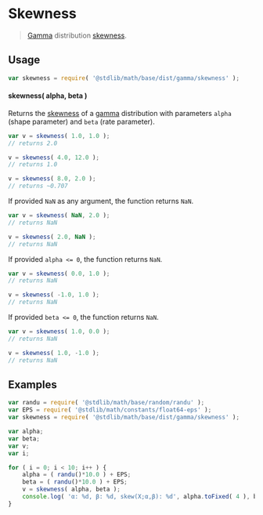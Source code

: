 # Skewness

> [Gamma][gamma] distribution [skewness][skewness].


<!-- Section to include introductory text. Make sure to keep an empty line after the intro `section` element and another before the `/section` close. -->

<section class="intro">

</section>

<!-- /.intro -->

<!-- Package usage documentation. -->

<section class="usage">

## Usage

``` javascript
var skewness = require( '@stdlib/math/base/dist/gamma/skewness' );
```

#### skewness( alpha, beta )

Returns the [skewness][skewness] of a [gamma][gamma] distribution with parameters `alpha` (shape parameter) and `beta` (rate parameter).

``` javascript
var v = skewness( 1.0, 1.0 );
// returns 2.0

v = skewness( 4.0, 12.0 );
// returns 1.0

v = skewness( 8.0, 2.0 );
// returns ~0.707
```

If provided `NaN` as any argument, the function returns `NaN`.

``` javascript
var v = skewness( NaN, 2.0 );
// returns NaN

v = skewness( 2.0, NaN );
// returns NaN
```

If provided `alpha <= 0`, the function returns `NaN`.

``` javascript
var v = skewness( 0.0, 1.0 );
// returns NaN

v = skewness( -1.0, 1.0 );
// returns NaN
```

If provided `beta <= 0`, the function returns `NaN`.

``` javascript
var v = skewness( 1.0, 0.0 );
// returns NaN

v = skewness( 1.0, -1.0 );
// returns NaN
```

</section>

<!-- /.usage -->

<!-- Package usage notes. Make sure to keep an empty line after the `section` element and another before the `/section` close. -->

<section class="notes">

</section>

<!-- /.notes -->

<!-- Package usage examples. -->

<section class="examples">

## Examples

``` javascript
var randu = require( '@stdlib/math/base/random/randu' );
var EPS = require( '@stdlib/math/constants/float64-eps' );
var skewness = require( '@stdlib/math/base/dist/gamma/skewness' );

var alpha;
var beta;
var v;
var i;

for ( i = 0; i < 10; i++ ) {
    alpha = ( randu()*10.0 ) + EPS;
    beta = ( randu()*10.0 ) + EPS;
    v = skewness( alpha, beta );
    console.log( 'α: %d, β: %d, skew(X;α,β): %d', alpha.toFixed( 4 ), beta.toFixed( 4 ), v.toFixed( 4 ) );
}
```

</section>

<!-- /.examples -->

<!-- Section to include cited references. If references are included, add a horizontal rule *before* the section. Make sure to keep an empty line after the `section` element and another before the `/section` close. -->

<section class="references">

</section>

<!-- /.references -->

<!-- Section for all links. Make sure to keep an empty line after the `section` element and another before the `/section` close. -->

<section class="links">

[gamma]: https://en.wikipedia.org/wiki/Gamma_distribution
[skewness]: https://en.wikipedia.org/wiki/Skewness

</section>

<!-- /.links -->
